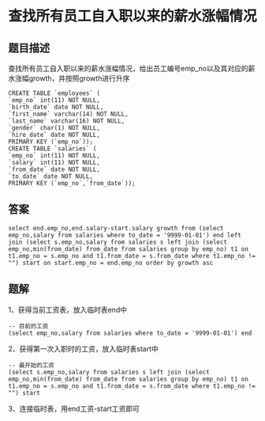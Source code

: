 # 查找所有员工自入职以来的薪水涨幅情况

## 题目描述

查找所有员工自入职以来的薪水涨幅情况，给出员工编号emp_no以及其对应的薪水涨幅growth，并按照growth进行升序

```mysql
CREATE TABLE `employees` (
`emp_no` int(11) NOT NULL,
`birth_date` date NOT NULL,
`first_name` varchar(14) NOT NULL,
`last_name` varchar(16) NOT NULL,
`gender` char(1) NOT NULL,
`hire_date` date NOT NULL,
PRIMARY KEY (`emp_no`));
CREATE TABLE `salaries` (
`emp_no` int(11) NOT NULL,
`salary` int(11) NOT NULL,
`from_date` date NOT NULL,
`to_date` date NOT NULL,
PRIMARY KEY (`emp_no`,`from_date`));
```

## 答案

```mysql
select end.emp_no,end.salary-start.salary growth from (select emp_no,salary from salaries where to_date = '9999-01-01') end left join (select s.emp_no,salary from salaries s left join (select emp_no,min(from_date) from_date from salaries group by emp_no) t1 on t1.emp_no = s.emp_no and t1.from_date = s.from_date where t1.emp_no != "") start on start.emp_no = end.emp_no order by growth asc
```

## 题解

1、获得当前工资表，放入临时表end中

```mysql
-- 目前的工资
(select emp_no,salary from salaries where to_date = '9999-01-01') end
```

2、获得第一次入职时的工资，放入临时表start中

```mysql
-- 最开始的工资
(select s.emp_no,salary from salaries s left join (select emp_no,min(from_date) from_date from salaries group by emp_no) t1 on t1.emp_no = s.emp_no and t1.from_date = s.from_date where t1.emp_no != "") start
```

3、连接临时表，用end工资-start工资即可